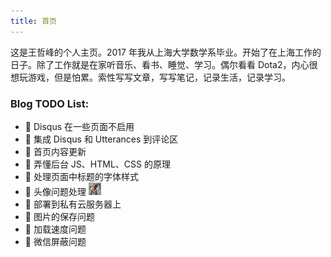 ```yaml
---
title: 首页
---
```


<style>
h1 {
  background-color: #2B90B6;
  background-image: linear-gradient(45deg, #4EC5D4 10%, #146b8c 20%);
  background-size: 100%;
  -webkit-background-clip: text;
  -moz-background-clip: text;
  -webkit-text-fill-color: transparent;
  -moz-text-fill-color: transparent;
}

h2 {
  background-color: #2B90B6;
  background-image: linear-gradient(45deg, #4EC5D4 10%, #146b8c 20%);
  background-size: 100%;
  -webkit-background-clip: text;
  -moz-background-clip: text;
  -webkit-text-fill-color: transparent;
  -moz-text-fill-color: transparent;
}
</style>



这是王哲峰的个人主页。2017 年我从上海大学数学系毕业。开始了在上海工作的日子。除了工作就是在家听音乐、看书、睡觉、学习。偶尔看看 Dota2，内心很想玩游戏，但是怕累。索性写写文章，写写笔记，记录生活，记录学习。


### Blog TODO List:

- :black_square_button: Disqus 在一些页面不启用
- :black_square_button: 集成 Disqus 和 Utterances 到评论区
- :black_square_button: 首页内容更新
- :black_square_button: 弄懂后台 JS、HTML、CSS 的原理
- :black_square_button: 处理页面中标题的字体样式
- :black_square_button: 头像问题处理 <img src="./images/logo.jpg" width=20 height=20>
- :black_square_button: 部署到私有云服务器上
- :black_square_button: 图片的保存问题
- :black_square_button: 加载速度问题
- :black_square_button: 微信屏蔽问题



